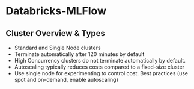 # Databricks-MLFlow

 ## Cluster Overview & Types
 
 - Standard and Single Node clusters 
 - Terminate automatically after 120 minutes by default
 - High Concurrency clusters do not terminate automatically by default.
 - Autoscaling typically reduces costs compared to a fixed-size cluster
 - Use single node for experimenting to control cost. Best practices (use spot and on-demand, enable autoscaling)
 
 
